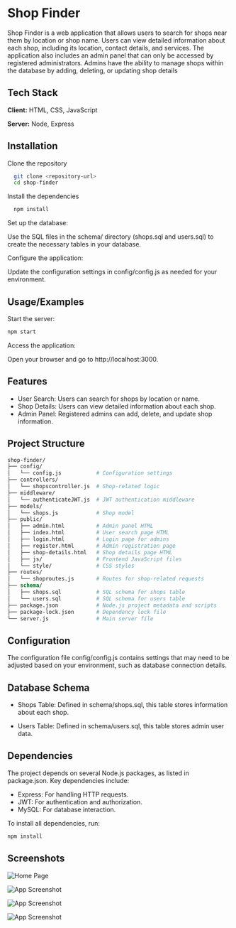 
# Shop Finder

Shop Finder is a web application that allows users to search for shops near them by location or shop name. Users can view detailed information about each shop, including its location, contact details, and services. The application also includes an admin panel that can only be accessed by registered administrators. Admins have the ability to manage shops within the database by adding, deleting, or updating shop details


## Tech Stack

**Client:** HTML, CSS, JavaScript

**Server:** Node, Express


## Installation

Clone the repository

```bash
  git clone <repository-url>
  cd shop-finder
```
    
Install the dependencies
```bash
  npm install
```

Set up the database:

Use the SQL files in the schema/ directory (shops.sql and users.sql) to create the necessary tables in your database.

Configure the application:

Update the configuration settings in config/config.js as needed for your environment.
## Usage/Examples

Start the server:

```bash
npm start
```

Access the application:

Open your browser and go to http://localhost:3000.
## Features

- User Search: Users can search for shops by location or name.
- Shop Details: Users can view detailed information about each shop.
- Admin Panel: Registered admins can add, delete, and update shop information.



## Project Structure

```graphql
shop-finder/
├── config/
│   └── config.js           # Configuration settings
├── controllers/
│   └── shopscontroller.js  # Shop-related logic
├── middleware/
│   └── authenticateJWT.js  # JWT authentication middleware
├── models/
│   └── shops.js            # Shop model
├── public/
│   ├── admin.html          # Admin panel HTML
│   ├── index.html          # User search page HTML
│   ├── login.html          # Login page for admins
│   ├── register.html       # Admin registration page
│   ├── shop-details.html   # Shop details page HTML
│   ├── js/                 # Frontend JavaScript files
│   └── style/              # CSS styles
├── routes/
│   └── shoproutes.js       # Routes for shop-related requests
├── schema/
│   ├── shops.sql           # SQL schema for shops table
│   └── users.sql           # SQL schema for users table
├── package.json            # Node.js project metadata and scripts
├── package-lock.json       # Dependency lock file
└── server.js               # Main server file

```
## Configuration

The configuration file config/config.js contains settings that may need to be adjusted based on your environment, such as database connection details.
## Database Schema

- Shops Table: Defined in schema/shops.sql, this table stores information about each shop.

- Users Table: Defined in schema/users.sql, this table stores admin user data.
## Dependencies

The project depends on several Node.js packages, as listed in package.json. Key dependencies include:

- Express: For handling HTTP requests.
- JWT: For authentication and authorization.
- MySQL: For database interaction.

To install all dependencies, run:


```bash
npm install
```
## Screenshots

![Home Page]((https://github.com/Ramprasad0/shop-finder/blob/52b3650aadd5fcf7cca45a8c0e6fbb50e27e0808/shop-finder/Screenshot%202024-08-31%20202853.png))

![App Screenshot](https://via.placeholder.com/468x300?text=App+Screenshot+Here)

![App Screenshot](https://via.placeholder.com/468x300?text=App+Screenshot+Here)

![App Screenshot](https://via.placeholder.com/468x300?text=App+Screenshot+Here)

